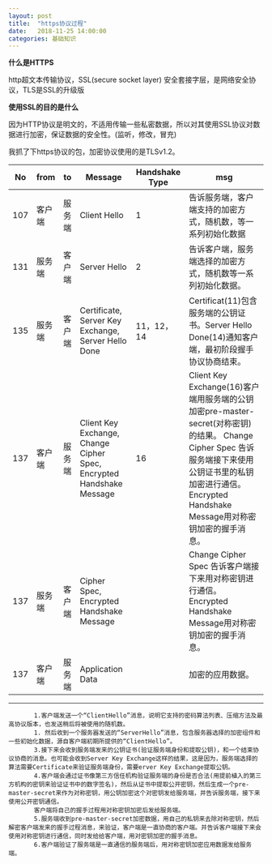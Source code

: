 ```yaml
---
layout: post
title:  "https协议过程"
date:   2018-11-25 14:00:00
categories: 基础知识
---
```


**什么是HTTPS**

http超文本传输协议，SSL(secure socket layer) 安全套接字层，是网络安全协议，TLS是SSL的升级版

**使用SSL的目的是什么**

因为HTTP协议是明文的，不适用传输一些私密数据，所以对其使用SSL协议对数据进行加密，保证数据的安全性。(监听，修改，冒充)


我抓了下https协议的包，加密协议使用的是TLSv1.2。

No     | from |to   | Message                                                  | Handshake Type | msg
-------|------|-----|---------------------------------------------------------|--------------|---------------------
107     |客户端 |服务端| Client Hello                                             | 1           | 告诉服务端，客户端支持的加密方式，随机数，等一系列初始化数据
131     |服务端 |客户端| Server Hello                                             | 2           | 告诉客户端，服务端选择的加密方式，随机数等一系列初始化数据。
135     |服务端 |客户端| Certificate, Server Key Exchange, Server Hello Done     | 11，12，14           | Certificat(11)包含服务端的公钥证书。Server Hello Done(14)通知客户端，最初阶段握手协议协商结束。
137     |客户端 |服务端| Client Key Exchange, Change Cipher Spec, Encrypted Handshake Message     | 16           |  Client Key Exchange(16)客户端用服务端的公钥加密pre-master-secret(对称密钥)的结果。 Change Cipher Spec 告诉服务端接下来使用公钥证书里的私钥加密进行通信。Encrypted Handshake Message用对称密钥加密的握手消息。
137     |服务端 |客户端| Cipher Spec, Encrypted Handshake Message               |            |  Change Cipher Spec 告诉客户端接下来用对称密钥进行通信。Encrypted Handshake Message用对称密钥加密的握手消息。
137     |客户端 |服务端| Application Data                                      |               |  加密的应用数据。

****

```
       1.客户端发送一个“ClientHello”消息，说明它支持的密码算法列表、压缩方法及最高协议版本，也发送稍后将被使用的随机数。
       1. 然后收到一个服务器发送的“ServerHello”消息，包含服务器选择的加密组件和一些初始化数据，源自客户端初期所提供的“ClientHello”。
       3.接下来会收到服务端发来的公钥证书(验证服务端身份和提取公钥)，和一个结束协议协商的消息。也可能会收到Server Key Exchange这样的结果，这是因为，服务端选择的算法需要Certificate来验证服务端身份，需要erver Key Exchange提取公钥。
       4.客户端会通过证书像第三方信任机构验证服务端的身份是否合法(用提前植入的第三方机构的密钥来验证证书中的数字签名)，然后从证书中提取公开密钥，然后生成一个pre-master-secret来作为对称密钥，用公钥加密这个对密钥发给服务端，并告诉服务端，接下来使用公开密钥通信。
       客户端将自己的握手过程用对称密钥加密后发给服务端。
       5.服务端收到pre-master-secret加密数据，用自己的私钥来去除对称密钥，然后解密客户端发来的握手过程消息，来验证，客户端是一直协商的客户端。并告诉客户端接下来会使用对称密钥进行通信，同时发给给客户端，用对密钥加密的握手消息。
       6.客户端验证了服务端是一直通信的服务端后，用对称密钥加密应用数据发给服务端。
```
